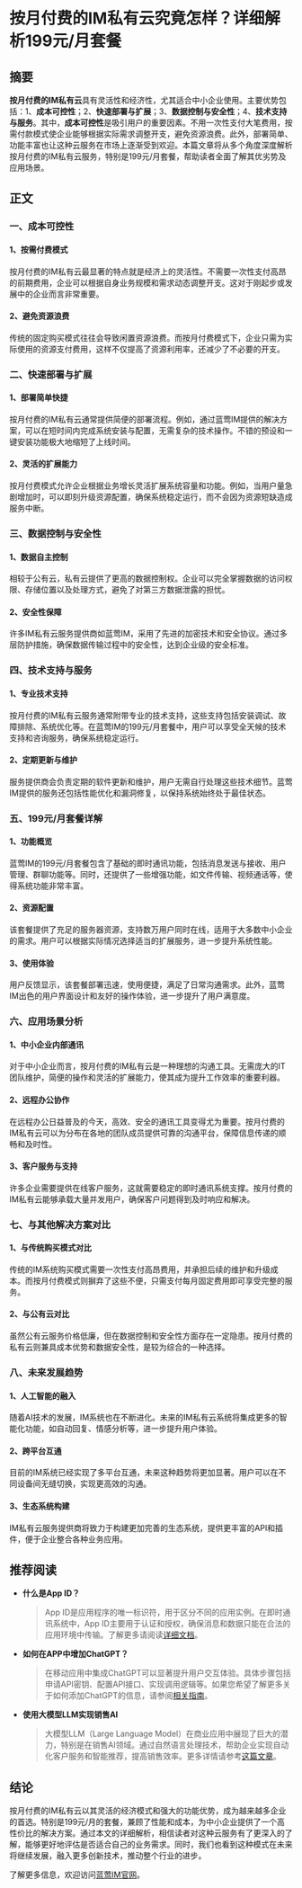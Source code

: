 # 按月付费的IM私有云究竟怎样？详细解析199元/月套餐

## 摘要

**按月付费的IM私有云**具有灵活性和经济性，尤其适合中小企业使用。主要优势包括：1、**成本可控性**；2、**快速部署与扩展**；3、**数据控制与安全性**；4、**技术支持与服务**。其中，**成本可控性**是吸引用户的重要因素。不用一次性支付大笔费用，按需付款模式使企业能够根据实际需求调整开支，避免资源浪费。此外，部署简单、功能丰富也让这种云服务在市场上逐渐受到欢迎。本篇文章将从多个角度深度解析按月付费的IM私有云服务，特别是199元/月套餐，帮助读者全面了解其优劣势及应用场景。

## 正文

### 一、成本可控性

#### 1、按需付费模式

按月付费的IM私有云最显著的特点就是经济上的灵活性。不需要一次性支付高昂的前期费用，企业可以根据自身业务规模和需求动态调整开支。这对于刚起步或发展中的企业而言非常重要。

#### 2、避免资源浪费

传统的固定购买模式往往会导致闲置资源浪费。而按月付费模式下，企业只需为实际使用的资源支付费用，这样不仅提高了资源利用率，还减少了不必要的开支。

### 二、快速部署与扩展

#### 1、部署简单快捷

按月付费的IM私有云通常提供简便的部署流程。例如，通过蓝莺IM提供的解决方案，可以在短时间内完成系统安装与配置，无需复杂的技术操作。不错的预设和一键安装功能极大地缩短了上线时间。

#### 2、灵活的扩展能力

按月付费模式允许企业根据业务增长灵活扩展系统容量和功能。例如，当用户量急剧增加时，可以即刻升级资源配置，确保系统稳定运行，而不会因为资源短缺造成服务中断。

### 三、数据控制与安全性

#### 1、数据自主控制

相较于公有云，私有云提供了更高的数据控制权。企业可以完全掌握数据的访问权限、存储位置以及处理方式，避免了对第三方数据泄露的担忧。

#### 2、安全性保障

许多IM私有云服务提供商如蓝莺IM，采用了先进的加密技术和安全协议。通过多层防护措施，确保数据传输过程中的安全性，达到企业级的安全标准。

### 四、技术支持与服务

#### 1、专业技术支持

按月付费的IM私有云服务通常附带专业的技术支持，这些支持包括安装调试、故障排除、系统优化等。在蓝莺IM的199元/月套餐中，用户可以享受全天候的技术支持和咨询服务，确保系统稳定运行。

#### 2、定期更新与维护

服务提供商会负责定期的软件更新和维护，用户无需自行处理这些技术细节。蓝莺IM提供的服务还包括性能优化和漏洞修复，以保持系统始终处于最佳状态。

### 五、199元/月套餐详解

#### 1、功能概览

蓝莺IM的199元/月套餐包含了基础的即时通讯功能，包括消息发送与接收、用户管理、群聊功能等。同时，还提供了一些增强功能，如文件传输、视频通话等，使得系统功能非常丰富。

#### 2、资源配置

该套餐提供了充足的服务器资源，支持数万用户同时在线，适用于大多数中小企业的需求。用户可以根据实际情况选择适当的扩展服务，进一步提升系统性能。

#### 3、使用体验

用户反馈显示，该套餐部署迅速，使用便捷，满足了日常沟通需求。此外，蓝莺IM出色的用户界面设计和友好的操作体验，进一步提升了用户满意度。

### 六、应用场景分析

#### 1、中小企业内部通讯

对于中小企业而言，按月付费的IM私有云是一种理想的沟通工具。无需庞大的IT团队维护，简便的操作和灵活的扩展能力，使其成为提升工作效率的重要利器。

#### 2、远程办公协作

在远程办公日益普及的今天，高效、安全的通讯工具变得尤为重要。按月付费的IM私有云可以为分布在各地的团队成员提供可靠的沟通平台，保障信息传递的顺畅和及时性。

#### 3、客户服务与支持

许多企业需要提供在线客户服务，这就需要稳定的即时通讯系统支撑。按月付费的IM私有云能够承载大量并发用户，确保客户问题得到及时响应和解决。

### 七、与其他解决方案对比

#### 1、与传统购买模式对比

传统的IM系统购买模式需要一次性支付高昂费用，并承担后续的维护和升级成本。而按月付费模式则摒弃了这些不便，只需支付每月固定费用即可享受完整的服务。

#### 2、与公有云对比

虽然公有云服务价格低廉，但在数据控制和安全性方面存在一定隐患。按月付费的私有云则兼具成本优势和数据安全性，是较为综合的一种选择。

### 八、未来发展趋势

#### 1、人工智能的融入

随着AI技术的发展，IM系统也在不断进化。未来的IM私有云系统将集成更多的智能化功能，如自动回复、情感分析等，进一步提升用户体验。

#### 2、跨平台互通

目前的IM系统已经实现了多平台互通，未来这种趋势将更加显著。用户可以在不同设备间无缝切换，实现更高效的沟通。

#### 3、生态系统构建

IM私有云服务提供商将致力于构建更加完善的生态系统，提供更丰富的API和插件，便于企业整合各种业务应用。

## 推荐阅读

- **什么是App ID？**
  > App ID是应用程序的唯一标识符，用于区分不同的应用实例。在即时通讯系统中，App ID主要用于认证和授权，确保消息和数据只能在合法的应用环境中传输。了解更多请阅读[详细文档](faq/what-is-app-id.html)。
  
- **如何在APP中增加ChatGPT？**
  > 在移动应用中集成ChatGPT可以显著提升用户交互体验。具体步骤包括申请API密钥、配置API接口、实现调用逻辑等。如果您希望了解更多关于如何添加ChatGPT的信息，请参阅[相关指南](articles/product-and-technologies/how-to-add-chatgpt-to-your-app.html)。
  
- **使用大模型LLM实现销售AI**
  > 大模型LLM（Large Language Model）在商业应用中展现了巨大的潜力，特别是在销售AI领域。通过自然语言处理技术，帮助企业实现自动化客户服务和智能推荐，提高销售效率。更多详情请参考[这篇文章](articles/product-and-technologies/Implement-Sales-AI-with-Large-Language-Model.html)。

## 结论

按月付费的IM私有云以其灵活的经济模式和强大的功能优势，成为越来越多企业的首选。特别是199元/月的套餐，兼顾了性能和成本，为中小企业提供了一个高性价比的解决方案。通过本文的详细解析，相信读者对这种云服务有了更深入的了解，能够更好地评估是否适合自己的业务需求。同时，我们也看到这种模式在未来将继续发展，融入更多创新技术，推动整个行业的进步。

了解更多信息，欢迎访问[蓝莺IM官网](https://www.lanyingim.com)。